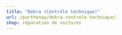 ```yaml
---
title: "Dekra (Contrôle technique)"
url: /parthenay/dekra-controle-technique/
shop: réparation de voitures
---
```

